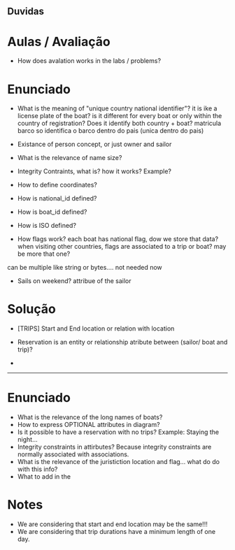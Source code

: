 ## Duvidas ##

 
# Aulas / Avaliação #
- How does avalation works in the labs / problems?

# Enunciado

- What is the meaning of "unique country national identifier"? it is ike a license plate of the boat? is it different for every boat or only within the country of registration?
 Does it identify both country + boat? matricula barco so identifica o barco dentro do pais (unica dentro do pais)

- Existance of person concept, or just owner and sailor

- What is the relevance of name size?

- Integrity Contraints, what is? how it works? Example?

- How to define coordinates? 

- How is national_id defined?

- How is boat_id defined?

- How is ISO defined?

- How flags work? each boat has national flag, dow we store that data? when visiting other countries, flags are associated to a trip or boat? may be more that one?

can be multiple like string or bytes.... not needed now

- Sails on weekend? attribue of the sailor




# Solução

- [TRIPS] Start and End location or relation with location

- Reservation is an entity or relationship atribute between (sailor/ boat and trip)?

- 
------------------------------
# Enunciado

- What is the relevance of the long names of boats?
- How to express OPTIONAL attributes in diagram?
- Is it possible to have a reservation with no trips? Example: Staying the night...
- Integrity constraints in attirbutes? Because integrity constraints are normally associated with associations.
- What is the relevance of the juristiction location and flag... what do do with this info?   
- What to add in the   

# Notes
- We are considering that start and end location may be the same!!!
- We are considering that trip durations have a minimum length of one day.

